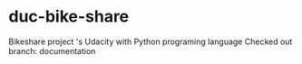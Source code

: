 # duc-bike-share
Bikeshare project 's Udacity with Python programing language
Checked out branch: documentation
